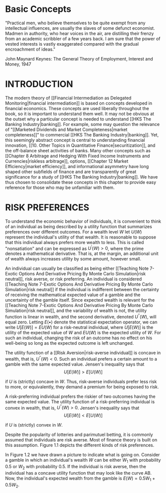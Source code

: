 # Basic Concepts

"Practical men, who believe themselves to be quite exempt from any intellectual influences, are usually the slaves of some defunct economist. Madmen in authority, who hear voices in the air, are distilling their frenzy from an academic scribbler of a few years back. I am sure that the power of vested interests is vastly exaggerated compared with the gradual encroachment of ideas."

John Maynard Keynes: The General Theory of Employment, Interest and Money, 1947

# INTRODUCTION

The modern theory of [[Financial Intermediation as Delegated Monitoring|financial intermediation]] is based on concepts developed in financial economics. These concepts are used liberally throughout the book, so it is important to understand them well. It may not be obvious at the outset why a particular concept is needed to understand [[HKS The Banking Industry|banking]]. For example, some may question the relevance of "[[Marketed Dividends and Market Completeness|market completeness]]" to commercial [[HKS The Banking Industry|banking]]. Yet, this seemingly abstract concept is central to understanding financial innovation, [[10. Other Topics in Quantitative Finance|securitization]], and the off-balance sheet activities of banks. Many other concepts such as [[Chapter 8 Arbitrage and Hedging With Fixed Income Instruments and Currencies|riskless arbitrage]], options, [[Chapter 12 Market Efficiency|market efficiency]], and informational asymmetry have long shaped other subfields of finance and are transparently of great significance for a study of [[HKS The Banking Industry|banking]]. We have thus chosen to consolidate these concepts in this chapter to provide easy reference for those who may be unfamiliar with them.

# RISK PREFERENCES

To understand the economic behavior of individuals, it is convenient to think of an individual as being described by a utility function that summarizes preferences over different outcomes. For a wealth level $W$ let $U(W)$ represent the individual's utility of that wealth. It is reasonable to suppose that this individual always prefers more wealth to less. This is called "nonsatiation" and can be expressed as $U^{\prime}(W)>0$, where the prime denotes a mathematical derivative. That is, at the margin, an additional unit of wealth always increases utility by some amount, however small.

An individual can usually be classified as being either [[Teaching Note 7-Exotic Options And Derivative Pricing By Monte Carlo Simulation|risk neutral]], risk averse, or risk preferring. An individual is considered [[Teaching Note 7-Exotic Options And Derivative Pricing By Monte Carlo Simulation|risk neutral]] if the individual is indifferent between the certainty of receiving the mathematical expected value of a gamble and the uncertainty of the gamble itself. Since expected wealth is relevant for the [[Teaching Note 7-Exotic Options And Derivative Pricing By Monte Carlo Simulation|risk neutral]], and the variability of wealth is not, the utility function is linear in wealth, and the second derivative, denoted $U^{\prime\prime}(W)$, will equal zero. Letting $E(\bullet)$ denote the statistical expectation operator, we can write $U[E(W)]=E U(W)$ for a risk-neutral individual, where $U[E(W)]$ is the utility of the expected value of $W$ and $E U(W)$ is the expected utility of $W$. For such an individual, changing the risk of an outcome has no effect on his well-being so long as the expected outcome is left unchanged.

The utility function of a [[Risk Aversion|risk-averse individual]] is concave in wealth, that is, $U^{\prime\prime}(W)<0$. Such an individual prefers a certain amount to a gamble with the same expected value. Jensen's inequality says that
$$
U[E(W)]>E[U(W)]
$$

if $U$ is (strictly) concave in $W$. Thus, risk-averse individuals prefer less risk to more, or equivalently, they demand a premium for being exposed to risk.

A risk-preferring individual prefers the riskier of two outcomes having the same expected value. The utility function of a risk-preferring individual is convex in wealth, that is, $U^{\prime\prime}(W)>0$. Jensen's inequality says that
$$
U[E(W)]<E[U(W)]
$$

if $U$ is (strictly) convex in $W$.

Despite the popularity of lotteries and parimutuel betting, it is commonly assumed that individuals are risk averse. Most of finance theory is built on this assumption. Figure 1.1 depicts the different kinds of risk preferences.

In Figure 1.2 we have drawn a picture to indicate what is going on. Consider a gamble in which an individual's wealth $W$ can be either $W_{1}$ with probability 0.5 or $W_{2}$ with probability 0.5. If the individual is risk averse, then the individual has a concave utility function that may look like the curve AB. Now, the individual's expected wealth from the gamble is $E(W)=0.5W_{1}+0.5W_{2}$.